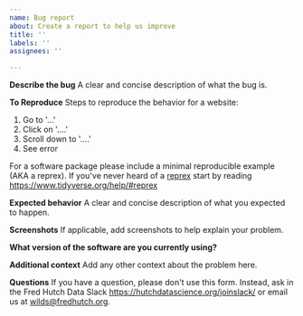 ```yaml
---
name: Bug report
about: Create a report to help us improve
title: ''
labels: ''
assignees: ''

---
```


<!-- 
Maintainers: This issue template comes from https://github.com/getwilds/.github
You're encouraged to add your own that's optimized for your repo -->

**Describe the bug**
A clear and concise description of what the bug is.

**To Reproduce**
Steps to reproduce the behavior for a website:
1. Go to '...'
2. Click on '....'
3. Scroll down to '....'
4. See error

For a software package please include a minimal reproducible example (AKA a reprex). If you've never heard of a [reprex](http://reprex.tidyverse.org/) start by reading <https://www.tidyverse.org/help/#reprex>

**Expected behavior**
A clear and concise description of what you expected to happen.

**Screenshots**
If applicable, add screenshots to help explain your problem.

**What version of the software are you currently using?**

**Additional context**
Add any other context about the problem here.

**Questions**
If you have a question, please don't use this form. Instead, ask in the Fred Hutch Data Slack <https://hutchdatascience.org/joinslack/> or email us at <wilds@fredhutch.org>.
